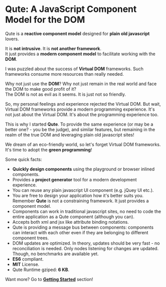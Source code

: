 # Qute: A JavaScript Component Model for the DOM

Qute is a **reactive component model** designed for **plain old javascript** lovers.

It is **not intrusive**. It is **not another framework**. \
It just provides a **modern component model** to facilitate working with the **DOM**.

I was puzzled about the success of **Virtual DOM** frameworks. Such frameworks consume more resources than really needed.

Why not just use the **DOM**? Why not just remain in the real world and face the DOM to make good profit of it?  \
The DOM is not as evil as it seems. It is just not so friendly.

So, my personal feelings and experience rejected the Virtual DOM. But wait, Virtual DOM frameworks provide a modern programming experience. It's not just about the Virtual DOM. It's about the programming experience too.

This is why I started **Qute**. To provide the same experience (or may be a better one? - you be the judge), and similar features, but remaining in the realm of the true DOM and leveraging plain old javascript sites!

We dream of an eco-friendly world, so let's forget Virtual DOM frameworks.  \
It's time to adopt the **green programming**!

Some quick facts:

* **Quickly design components** using the playground or browser inlined components.
* Provides a **project generator** tool for a modern development experience.
* You can reuse any plain javascript UI component (e.g. jQuey UI etc.).
* You are free to design your application how it's better suits you.  \
Remember **Qute** is not a constraining framework. It just provides a component model.
* Components can work in traditional javascript sites, no need to code the entire application as a Qute component (although you can).
* Accepts both xml and jsx like attribute binding notations.
* Qute is providing a message bus between components: components can interact with each other even if they are belonging to different component trees.
* DOM updates are optimized. In theory, updates should be very fast - no reconciliation is needed. Only nodes listening for changes are updated.  \
Though, no benchmarks are available yet.
* **ES6** compliant.
* **MIT** License.
* Qute Runtime gziped: **6 KB**.

Want more? Go to **[Getting Started](#/getting-started)** section!

